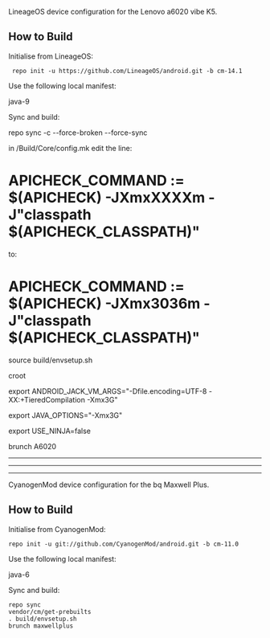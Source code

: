 
LineageOS device configuration for the Lenovo a6020 vibe K5.

How to Build
---------------

Initialise from LineageOS:

     repo init -u https://github.com/LineageOS/android.git -b cm-14.1

Use the following local manifest:

<?xml version="1.0" encoding="UTF-8"?>
<manifest>
  <project name="Pirinvk/android_device_lenovo_A6020" path="device/lenovo/A6020" remote="github" />
  <project name="Pirinvk/android_kernel_lenovo_msm8916" path="kernel/lenovo/msm8916" remote="github" />
  <project name="LineageOS/android_external_bson" path="external/bson" remote="github" />
  <project name="LineageOS/android_external_stlport" path="external/stlport" remote="github" />
  <project name="LineageOS/android_external_sony_boringssl-compat" path="external/sony/boringssl-compat" remote="github" />
  <project name="LineageOS/android_device_qcom_common" path="device/qcom/common" remote="github" />
  <project name="LineageOS/android_packages_resources_devicesettings" path="packages/resources/devicesettings" remote="github" />
  <project name="Pirinvk/android_vendor_lenovo_A6020" path="vendor/lenovo/A6020" remote="github" />
</manifest>


java-9

Sync and build:

repo sync -c --force-broken --force-sync

in /Build/Core/config.mk edit the line:
 # APICHECK_COMMAND := $(APICHECK) -JXmxXXXXm -J"classpath $(APICHECK_CLASSPATH)"

to:

 # APICHECK_COMMAND := $(APICHECK) -JXmx3036m -J"classpath $(APICHECK_CLASSPATH)"

source build/envsetup.sh

croot

export ANDROID_JACK_VM_ARGS="-Dfile.encoding=UTF-8 -XX:+TieredCompilation -Xmx3G"

export JAVA_OPTIONS="-Xmx3G"

export USE_NINJA=false

brunch A6020



------------------------------------------------------------------------------------------------
------------------------------------------------------------------------------------------------
------------------------------------------------------------------------------------------------


CyanogenMod device configuration for the bq Maxwell Plus.

How to Build
---------------

Initialise from CyanogenMod:

    repo init -u git://github.com/CyanogenMod/android.git -b cm-11.0

Use the following local manifest:

<?xml version="1.0" encoding="UTF-8"?>
<manifest>
    <project name="pirinvk/android_kernel_maxwellplus" path="kernel/bq/maxwellplus" remote="github" revision="cm-11.0" />
    <remove-project name="CyanogenMod/android_frameworks_av" />
    <project name="pirinvk/framework_av" path="frameworks/av" revision="master" />
    <project name="pirinvk/android_device_maxwellplus" path="device/bq" revision="master" />
    <project name="pirinvk/android_vendor_maxwellplus" path="vendor/bq" revision="cm-11.0" />
</manifest>

java-6

Sync and build:

    repo sync
    vendor/cm/get-prebuilts
    . build/envsetup.sh
    brunch maxwellplus

